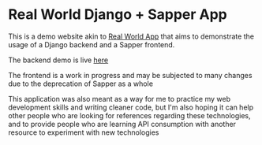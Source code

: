 # Real World Django + Sapper App

This is a demo website akin to [Real World App](https://github.com/gothinkster/realworld) that aims to demonstrate the usage of a Django backend and a Sapper frontend.

The backend demo is live [here](https://federicovarela.pythonanywhere.com/)

The frontend is a work in progress and may be subjected to many changes due to the deprecation of Sapper as a whole

This application was also meant as a way for me to practice my web development skills and writing cleaner code, but I'm also hoping it can help other people who are looking for references regarding these technologies, and to provide people who are learning API consumption with another resource to experiment with new technologies 
